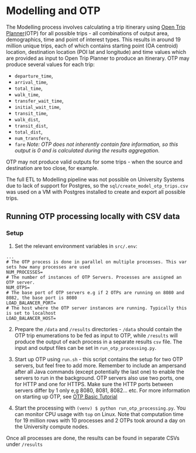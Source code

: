 # Modelling and OTP

The Modelling process involves calculating a trip itinerary using [Open Trip Planner](https://www.opentripplanner.org/)(OTP) for
all possible trips - all combinations of output area, demographics, time and point of interest types. This results
in around 19 million unique trips, each of which contains starting point (OA centroid) location, destination location (POI lat and longitude) 
and time values which are provided as input to Open Trip Planner to produce an itinerary.
OTP may produce several values for each trip:
 - `departure_time`,
 - `arrival_time`,
 - `total_time`,
 - `walk_time`,
 - `transfer_wait_time`,
 - `initial_wait_time`,
 - `transit_time`,
 - `walk_dist`,
 - `transit_dist`,
 - `total_dist`,
 - `num_transfers`,
 - `fare` *Note: OTP does not inherently contain fare information, so this output is 0 and is calculated during the results aggregation.*

OTP may not produce valid outputs for some trips - when the source and destination are too close, for example.

The full ETL to Modelling pipeline was not possible on University Systems due to lack of support for Postgres, 
so the `sql/create_model_otp_trips.csv` was used on a VM with Postgres installed to create and export all possible trips.

## Running OTP processing locally with CSV data

### Setup
1. Set the relevant environment variables in `src/.env`:
```
...
# The OTP process is done in parallel on multiple processes. This var sets how many processes are used
NUM_PROCESSES=
# The number of instances of OTP Servers. Processes are assigned an OTP server.
NUM_OTPS=
# The base port of OTP servers e.g if 2 OTPs are running on 8080 and 8082, the base port is 8080
LOAD_BALANCER_PORT=
# The host where the OTP server instances are running. Typically this is set to localhost
LOAD_BALANCER_HOST=
```
2. Prepare the `/data` and `/results` directories - `/data` should contain the OTP trip enumerations to be fed as input to OTP, while
`/results` will produce the output of each process in a separate results `csv` file. The input and output files can be set in `run_otp_processing.py`.

3. Start up OTP using `run.sh` - this script contains the setup for two OTP servers, but feel free to add more. Remember to include an
ampersand after all Java commands (except potentially the last one) to enable the servers to run in the background.
OTP servers also use two ports, one for HTTP and one for HTTPS. Make sure the HTTP ports between servers differ by 1 only e,g
8080, 8081, 8082... etc.
For more information on starting up OTP, see [OTP Basic Tutorial](http://docs.opentripplanner.org/en/latest/Basic-Tutorial/)

4. Start the processing with `(venv) $ python run_otp_processing.py`. You can monitor CPU usage with `top` on Linux. Note that computation
time for 19 million rows with 10 processes and 2 OTPs took around a day on the University compute nodes.

Once all processes are done, the results can be found in separate CSVs under `/results`

